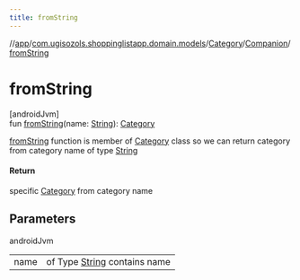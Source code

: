 ```yaml
---
title: fromString
---
```

//[app](../../../../index.html)/[com.ugisozols.shoppinglistapp.domain.models](../../index.html)/[Category](../index.html)/[Companion](index.html)/[fromString](from-string.html)



# fromString



[androidJvm]\
fun [fromString](from-string.html)(name: [String](https://kotlinlang.org/api/latest/jvm/stdlib/kotlin/-string/index.html)): [Category](../index.html)



[fromString](from-string.html) function is member of [Category](../index.html) class so we can return category from category name of type [String](https://kotlinlang.org/api/latest/jvm/stdlib/kotlin/-string/index.html)



#### Return



specific [Category](../index.html) from category name



## Parameters


androidJvm

| | |
|---|---|
| name | of Type [String](https://kotlinlang.org/api/latest/jvm/stdlib/kotlin/-string/index.html) contains name |




